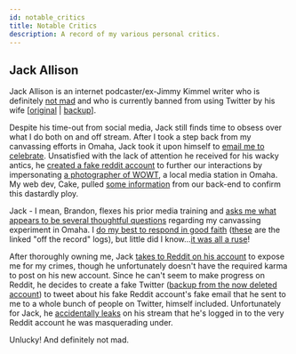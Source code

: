 ```yaml
---
id: notable_critics
title: Notable Critics
description: A record of my various personal critics.
---
```


## Jack Allison

Jack Allison is an internet podcaster/ex-Jimmy Kimmel writer who is definitely [not mad](https://www.youtube.com/watch?v=DmV09SkVjvA) and who is currently banned from using Twitter by his wife [[original](https://twitter.com/JackAMtheShow/status/1359911896690790409) | [backup](https://i.imgur.com/X95350H.png)].

Despite his time-out from social media, Jack still finds time to obsess over what I do both on and off stream. After I took a step back from my canvassing efforts in Omaha, Jack took it upon himself to [email me to celebrate](https://imgur.com/a/OTDFQMS). Unsatisfied with the lack of attention he received for his wacky antics, he [created a fake reddit account](https://i.imgur.com/jy0MXW6.png) to further our interactions by impersonating [a photographer of WOWT](https://www.wowt.com/authors/brandon-tvrdy/), a local media station in Omaha. My web dev, Cake, pulled [some information](https://i.imgur.com/ujsdcBh.png) from our back-end to confirm this dastardly ploy.

Jack - I mean, Brandon, flexes his prior media training and [asks me what appears to be several thoughtful questions](https://i.imgur.com/xTi1KjB.png) regarding my canvassing experiment in Omaha. I [do my best to respond in good faith](https://i.imgur.com/7IlKX3J.png) ([these](https://i.imgur.com/gjyViWk.png) are the linked "off the record" logs), but little did I know...[it was all a ruse](https://i.imgur.com/9MSulwm.png)!

After thoroughly owning me, Jack [takes to Reddit on his account](https://imgur.com/a/4dQX5T0) to expose me for my crimes, though he unfortunately doesn't have the required karma to post on his new account. Since he can't seem to make progress on Reddit, he decides to create a fake Twitter ([backup from the now deleted account](https://i.imgur.com/czHjDdL.png)) to tweet about his fake Reddit account's fake email that he sent to me to a whole bunch of people on Twitter, himself included. Unfortunately for Jack, he [accidentally leaks](https://streamable.com/of232a) on his stream that he's logged in to the very Reddit account he was masquerading under.

Unlucky! And definitely not mad.
